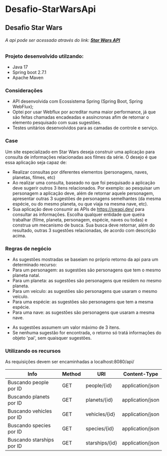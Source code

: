 # Desafio-StarWarsApi
## Desafio Star Wars  
###### A api pode ser acessada através do link: **[Star Wars API](http://ec2-18-231-100-177.sa-east-1.compute.amazonaws.com:8080/api)**
  
### Projeto desenvolvido utilzando:  
- Java 17  
- Spring boot 2.7.1 
- Apache Maven

### Considerações  
- API desenvolvida com Ecossistema Spring (Spring Boot, Spring WebFlux);
- Optei por usar Webflux por acreditar numa maior performance, já que são feitas chamadas encadeadas e assíncronas afim de retornar o elemento pesquisado com suas sugestões.
- Testes unitários desenvolvidos para as camadas de controle e serviço.


### Case
Um site especializado em Star Wars deseja construir uma aplicação para consulta de 
informações relacionadas aos filmes da série. O desejo é que essa aplicação seja 
capaz de:
- Realizar consultas por diferentes elementos (personagens, naves, planetas, 
filmes, etc)
- Ao realizar uma consulta, baseado no que foi pesquisado a aplicação deve 
sugerir outros 3 itens relacionados. Por exemplo: ao pesquisar um personagem a 
aplicação deve, além de retornar aquele personagem, apresentar outras 3 
sugestões de personagens semelhantes (da mesma espécie, ou do mesmo 
planeta, ou que viaja na mesma nave, etc).
- Sua aplicação deve consumir as APIs de https://swapi.dev/ para consultar as 
informações. Escolha qualquer entidade que queira trabalhar (filme, planeta, 
personagem, espécie, naves ou todas) e construa um mecanismo de busca. Sua 
busca deve retornar, além do resultado, outras 3 sugestões relacionadas, de 
acordo com descrição acima.


### Regras de negócio
- As sugestões mostradas se baseiam no próprio retorno da api para um determinado recurso:
- Para um personagem: as sugestões são personagens que tem o mesmo planeta natal.  
- Para um planeta: as sugestões são personagens que residem no mesmo planeta.  
- Para um veículo: as sugestões são personagens que usaram o mesmo veículo.  
- Para uma espécie: as sugestões são personagens que tem a mesma espécie.  
- Para uma nave: as sugestões são personagens que usaram a mesma nave. 

* As sugestões assumem um valor máximo de 3 itens.
* Se nenhuma sugestão for encontrada, o retorno só tratá informações do objeto 'pai', sem quaisquer sugestões.


  
### Utilizando os recursos  
As requisições devem ser encaminhadas a localhost:8080/api/

| Info  | Method  | URI  | Content-Type |
|---|---|---|---|
| Buscando people por ID | GET | people/{id} | application/json  |
| Buscando planets por ID | GET | planets/{id} | application/json |
| Buscando vehicles por ID | GET | vehicles/{id} |  application/json |
| Buscando species por ID | GET | species/{id} | application/json |
| Buscando starships por ID | GET | starships/{id} | application/json |

  
  
 
